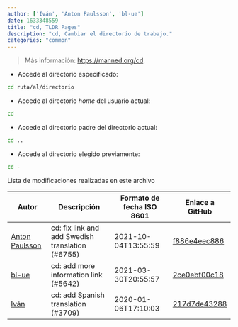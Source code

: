 ```yaml
---
author: ['Iván', 'Anton Paulsson', 'bl-ue']
date: 1633348559
title: "cd, TLDR Pages"
description: "cd, Cambiar el directorio de trabajo."
categories: "common"
---
```

> Más información: <https://manned.org/cd>.

- Accede al directorio especificado:

```bash
cd ruta/al/directorio
```

- Accede al directorio *home* del usuario actual:

```bash
cd
```

- Accede al directorio padre del directorio actual:

```bash
cd ..
```

- Accede al directorio elegido previamente:

```bash
cd -
```
Lista de modificaciones realizadas en este archivo


Autor | Descripción | Formato de fecha ISO 8601 | Enlace a GitHub
------|-----|-----|-----
[Anton Paulsson](mailto:Anton.Zichi@gmail.com) | cd: fix link and add Swedish translation (#6755) | 2021-10-04T13:55:59 | [f886e4eec886](https://github.com/tldr-pages/tldr/commit/f886e4eec886de4af7978b503ba85d4a40585814)
[bl-ue](mailto:54780737+bl-ue@users.noreply.github.com) | cd: add more information link (#5642) | 2021-03-30T20:55:57 | [2ce0ebf00c18](https://github.com/tldr-pages/tldr/commit/2ce0ebf00c18070cca3f70a710ea991f258970ef)
[Iván](mailto:ivan@ivanhercaz.com) | cd: add Spanish translation (#3709) | 2020-01-06T17:10:03 | [217d7de43288](https://github.com/tldr-pages/tldr/commit/217d7de43288fd1fff81e7b747fa39b66779ea8f)

